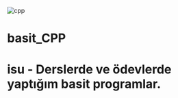 ![cpp](https://miro.medium.com/max/2476/1*mDKusLBkGKBWW4aycK4PCA.png)
# basit_CPP
# isu - Derslerde ve ödevlerde yaptığım basit programlar.

